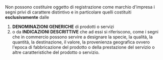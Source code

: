 Non possono costituire oggetto di registrazione come marchio d'impresa i segni privi di carattere distintivo e in particolare quelli costituiti  **esclusivamente** dalle
1. **DENOMINAZIONI GENERICHE** di prodotti o servizi
2. o da **INDICAZIONI DESCRITTIVE** che ad essi si riferiscono, come i segni che in commercio possono servire a designare la specie, la qualità, la quantità, la destinazione, il valore, la provenienza geografica ovvero l'epoca di fabbricazione del prodotto o della prestazione del servizio o altre caratteristiche del prodotto o servizio.